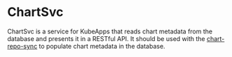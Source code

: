 # ChartSvc

ChartSvc is a service for KubeApps that reads chart metadata from the database
and presents it in a RESTful API. It should be used with the
[chart-repo-sync](https://github.com/kubernetes-helm/monocular/tree/master/src/api/cmd/chart-repo-sync) to populate chart
metadata in the database.
